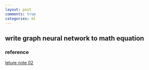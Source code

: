 ```yaml
---
layout: post
comments: true
categories: ml
---
```


## write graph neural network to math equation





### reference 
[leture note 02](https://github.com/xieyi11/xieyi11.github.io/tree/main/downloads/pdf)
